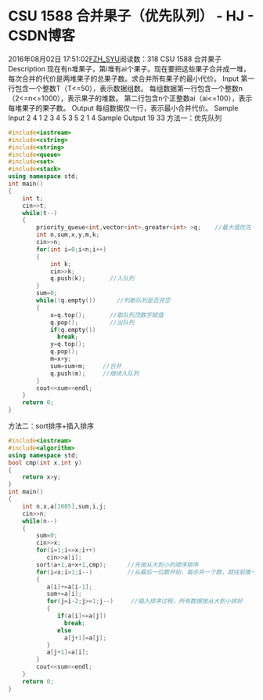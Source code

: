 # CSU  1588  合并果子（优先队列） - HJ - CSDN博客
2016年08月02日 17:51:02[FZH_SYU](https://me.csdn.net/feizaoSYUACM)阅读数：318
CSU   1588  合并果子
Description 
现在有n堆果子，第i堆有ai个果子。现在要把这些果子合并成一堆，每次合并的代价是两堆果子的总果子数。求合并所有果子的最小代价。
Input 
第一行包含一个整数T（T<=50），表示数据组数。 
每组数据第一行包含一个整数n（2<=n<=1000），表示果子的堆数。 
第二行包含n个正整数ai（ai<=100），表示每堆果子的果子数。
Output 
每组数据仅一行，表示最小合并代价。
Sample Input 
2 
4 
1 2 3 4 
5 
3 5 2 1 4 
Sample Output 
19 
33
方法一：优先队列
```cpp
#include<iostream>
#include<cstring>
#include<string>
#include<queue>
#include<set>
#include<stack>
using namespace std;
int main()
{
    int t;
    cin>>t;
    while(t--) 
    {
        priority_queue<int,vector<int>,greater<int> >q;    //最大值优先
        int n,sum,x,y,m,k;
        cin>>n;
        for(int i=0;i<n;i++)
        {
            int k;
            cin>>k;
            q.push(k);       //入队列
        } 
        sum=0;
        while(!q.empty())      //判断队列是否非空
        {
            x=q.top();       //取队列顶数字赋值
            q.pop();         //出队列
            if(q.empty())
              break;
            y=q.top();
            q.pop();
            m=x+y;
            sum=sum+m;     //合并
            q.push(m);     //继续入队列
        }
        cout<<sum<<endl;
    }
    return 0;
}
```
方法二：sort排序+插入排序
```cpp
#include<iostream>
#include<algorithm>
using namespace std; 
bool cmp(int x,int y)
{
    return x>y;
}
int main()
{
    int n,x,a[1005],sum,i,j;
    cin>>n; 
    while(n--)
    {   
        sum=0;
        cin>>x;
        for(i=1;i<=x;i++)
           cin>>a[i];
        sort(a+1,a+x+1,cmp);      //先按从大到小的顺序排序
        for(i=x;i>1;i--)          //从最后一位数开始，每合并一个数，就往前推一位
        {
           a[i]+=a[i-1];
           sum+=a[i];
           for(j=i-2;j>=1;j--)     //插入排序过程，所有数据按从大到小排好
           {
              if(a[i]<=a[j])
                break;
              else
                a[j+1]=a[j];
           }
           a[j+1]=a[i];
        }
        cout<<sum<<endl;
    }
    return 0;
}
```
